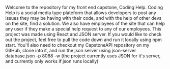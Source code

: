 Welcome to the repository for my front end capstone, Coding Help. Coding Help is a social media type plateform that allows developers to post any issues they may be having with their code, and with the help of other devs on the site, find a solution. We also have employees of the site that can help any user if they make a special help request to any of our employees.
This project was made using React and JSON server. If you would like to check out the project, feel free to pull the code down and run it locally using npm start. You'll also need to checkout my CapstoneAPI repository on my GitHub, clone into it, and run the json server using json-server database.json -p 8088 -w (the project currently uses JSON for it's server, and currently only works if json runs locally)
